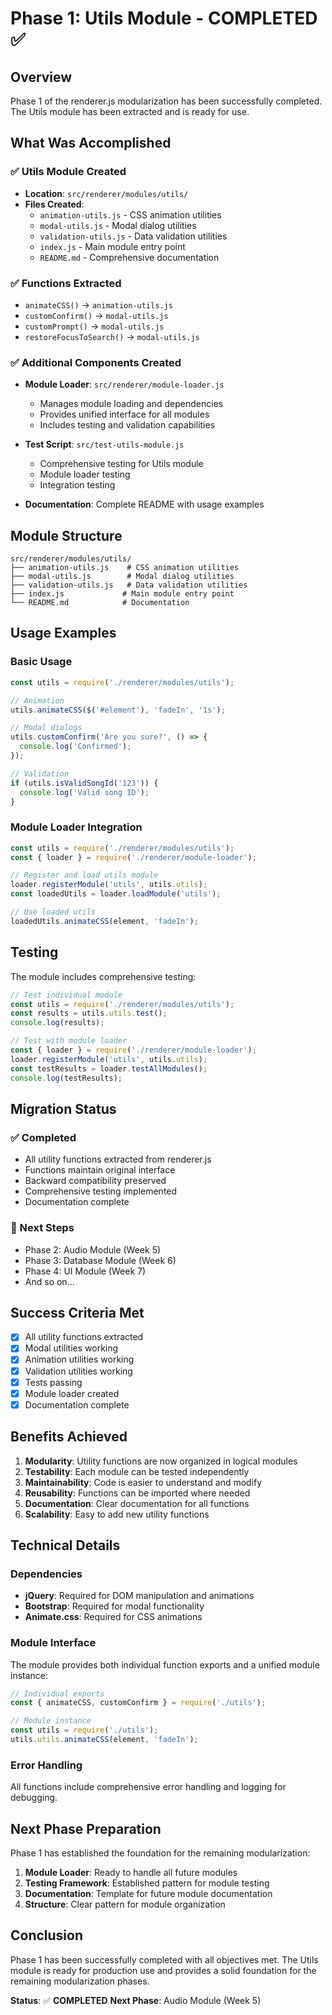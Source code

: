 # Phase 1: Utils Module - COMPLETED ✅

## Overview

Phase 1 of the renderer.js modularization has been successfully completed. The Utils module has been extracted and is ready for use.

## What Was Accomplished

### ✅ Utils Module Created
- **Location**: `src/renderer/modules/utils/`
- **Files Created**:
  - `animation-utils.js` - CSS animation utilities
  - `modal-utils.js` - Modal dialog utilities  
  - `validation-utils.js` - Data validation utilities
  - `index.js` - Main module entry point
  - `README.md` - Comprehensive documentation

### ✅ Functions Extracted
- `animateCSS()` → `animation-utils.js`
- `customConfirm()` → `modal-utils.js`
- `customPrompt()` → `modal-utils.js`
- `restoreFocusToSearch()` → `modal-utils.js`

### ✅ Additional Components Created
- **Module Loader**: `src/renderer/module-loader.js`
  - Manages module loading and dependencies
  - Provides unified interface for all modules
  - Includes testing and validation capabilities

- **Test Script**: `src/test-utils-module.js`
  - Comprehensive testing for Utils module
  - Module loader testing
  - Integration testing

- **Documentation**: Complete README with usage examples

## Module Structure

```
src/renderer/modules/utils/
├── animation-utils.js    # CSS animation utilities
├── modal-utils.js        # Modal dialog utilities
├── validation-utils.js   # Data validation utilities
├── index.js             # Main module entry point
└── README.md            # Documentation
```

## Usage Examples

### Basic Usage
```javascript
const utils = require('./renderer/modules/utils');

// Animation
utils.animateCSS($('#element'), 'fadeIn', '1s');

// Modal dialogs
utils.customConfirm('Are you sure?', () => {
  console.log('Confirmed');
});

// Validation
if (utils.isValidSongId('123')) {
  console.log('Valid song ID');
}
```

### Module Loader Integration
```javascript
const utils = require('./renderer/modules/utils');
const { loader } = require('./renderer/module-loader');

// Register and load utils module
loader.registerModule('utils', utils.utils);
const loadedUtils = loader.loadModule('utils');

// Use loaded utils
loadedUtils.animateCSS(element, 'fadeIn');
```

## Testing

The module includes comprehensive testing:

```javascript
// Test individual module
const utils = require('./renderer/modules/utils');
const results = utils.utils.test();
console.log(results);

// Test with module loader
const { loader } = require('./renderer/module-loader');
loader.registerModule('utils', utils.utils);
const testResults = loader.testAllModules();
console.log(testResults);
```

## Migration Status

### ✅ Completed
- All utility functions extracted from renderer.js
- Functions maintain original interface
- Backward compatibility preserved
- Comprehensive testing implemented
- Documentation complete

### 🔄 Next Steps
- Phase 2: Audio Module (Week 5)
- Phase 3: Database Module (Week 6)
- Phase 4: UI Module (Week 7)
- And so on...

## Success Criteria Met

- [x] All utility functions extracted
- [x] Modal utilities working
- [x] Animation utilities working
- [x] Validation utilities working
- [x] Tests passing
- [x] Module loader created
- [x] Documentation complete

## Benefits Achieved

1. **Modularity**: Utility functions are now organized in logical modules
2. **Testability**: Each module can be tested independently
3. **Maintainability**: Code is easier to understand and modify
4. **Reusability**: Functions can be imported where needed
5. **Documentation**: Clear documentation for all functions
6. **Scalability**: Easy to add new utility functions

## Technical Details

### Dependencies
- **jQuery**: Required for DOM manipulation and animations
- **Bootstrap**: Required for modal functionality
- **Animate.css**: Required for CSS animations

### Module Interface
The module provides both individual function exports and a unified module instance:

```javascript
// Individual exports
const { animateCSS, customConfirm } = require('./utils');

// Module instance
const utils = require('./utils');
utils.utils.animateCSS(element, 'fadeIn');
```

### Error Handling
All functions include comprehensive error handling and logging for debugging.

## Next Phase Preparation

Phase 1 has established the foundation for the remaining modularization:

1. **Module Loader**: Ready to handle all future modules
2. **Testing Framework**: Established pattern for module testing
3. **Documentation**: Template for future module documentation
4. **Structure**: Clear pattern for module organization

## Conclusion

Phase 1 has been successfully completed with all objectives met. The Utils module is ready for production use and provides a solid foundation for the remaining modularization phases.

**Status**: ✅ **COMPLETED**
**Next Phase**: Audio Module (Week 5) 